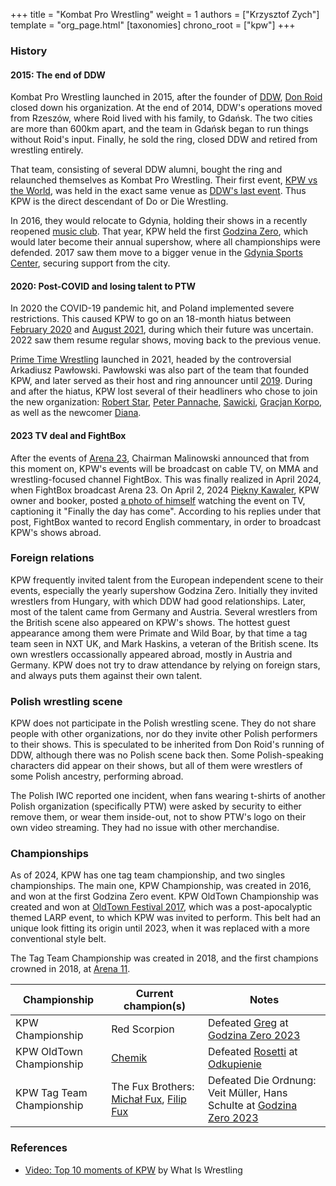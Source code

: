 +++
title = "Kombat Pro Wrestling"
weight = 1
authors = ["Krzysztof Zych"]
template = "org_page.html"
[taxonomies]
chrono_root = ["kpw"]
+++

### History

#### 2015: The end of DDW

Kombat Pro Wrestling launched in 2015, after the founder of [DDW](@/o/ddw.md), [Don Roid](@/w/don-roid.md) closed down his organization.
At the end of 2014, DDW's operations moved from Rzeszów, where Roid lived with his family, to Gdańsk.
The two cities are more than 600km apart, and the team in Gdańsk began to run things without Roid's input. Finally, he sold the ring, closed DDW and retired from wrestling entirely.

That team, consisting of several DDW alumni, bought the ring and relaunched themselves as Kombat Pro Wrestling. Their first event, [KPW vs the World](@/e/kpw/2015-11-14-kpw-vs-the-world-hungary-for-kombat.md), was held in the exact same venue as [DDW's last event](@/e/ddw/2015-05-02-ddw-house-show-2.md). Thus KPW is the direct descendant of Do or Die Wrestling.

In 2016, they would relocate to Gdynia, holding their shows in a recently reopened [music club](@/v/atlantic-nh-gdynia.md). That year, KPW held the first [Godzina Zero](@/e/kpw/2016-08-13-kpw-godzina-zero-2016.md), which would later become their annual supershow, where all championships were defended. 2017 saw them move to a bigger venue in the [Gdynia Sports Center](@/v/gdynia-sports-center.md), securing support from the city.

#### 2020: Post-COVID and losing talent to PTW

In 2020 the COVID-19 pandemic hit, and Poland implemented severe restrictions. This caused KPW to go on an 18-month hiatus between [February 2020](@/e/kpw/2020-02-01-kpw-arena-16-polowanie.md) and [August 2021](@/e/kpw/2021-08-21-kpw-arena-17-odrodzenie.md), during which their future was uncertain. 2022 saw them resume regular shows, moving back to the previous venue.

[Prime Time Wrestling](@/o/ptw.md) launched in 2021, headed by the controversial Arkadiusz Pawłowski.
Pawłowski was also part of the team that founded KPW, and later served as their host and ring announcer until [2019](@/e/kpw/2019-06-15-kpw-arena-14-nastepny-poziom.md).
During and after the hiatus, KPW lost several of their headliners who chose to join the new organization: [Robert Star](@/w/robert-star.md), [Peter Pannache](@/w/peter-pannache.md), [Sawicki](@/w/sawicki.md), [Gracjan Korpo](@/w/gracjan-korpo.md), as well as the newcomer [Diana](@/w/diana-strong.md).

#### 2023 TV deal and FightBox

After the events of [Arena 23](@/e/kpw/2023-11-24-kpw-arena-23.md), Chairman Malinowski announced that from this moment on, KPW's events will be broadcast on cable TV, on MMA and wrestling-focused channel FightBox. This was finally realized in April 2024, when FightBox broadcast Arena 23. On April 2, 2024 [Piękny Kawaler](@/w/piekny-kawaler.md), KPW owner and booker, posted [a photo of himself](https://www.facebook.com/kawalerwrestling/posts/pfbid028kdGNo5vEVnSscGnsCzUr9spHsX14gPKk3ocJ7ogMSnnqPh2cxWsuCfMAUyrGdbyl) watching the event on TV, captioning it "Finally the day has come". According to his replies under that post, FightBox wanted to record English commentary, in order to broadcast KPW's shows abroad.

### Foreign relations

KPW frequently invited talent from the European independent scene to their events, especially the yearly supershow Godzina Zero. Initially they invited wrestlers from Hungary, with which DDW had good relationships. Later, most of the talent came from Germany and Austria. Several wrestlers from the British scene also appeared on KPW's shows. The hottest guest appearance among them were Primate and Wild Boar, by that time a tag team seen in NXT UK, and Mark Haskins, a veteran of the British scene. Its own wrestlers occassionally appeared abroad, mostly in Austria and Germany. KPW does not try to draw attendance by relying on foreign stars, and always puts them against their own talent.

### Polish wrestling scene

KPW does not participate in the Polish wrestling scene. They do not share people with other organizations, nor do they invite other Polish performers to their shows. This is speculated to be inherited from Don Roid's running of DDW, although there was no Polish scene back then. Some Polish-speaking characters did appear on their shows, but all of them were wrestlers of some Polish ancestry, performing abroad.

The Polish IWC reported one incident, when fans wearing t-shirts of another Polish organization (specifically PTW) were asked by security to either remove them, or wear them inside-out, not to show PTW's logo on their own video streaming. They had no issue with other merchandise.

### Championships

As of 2024, KPW has one tag team championship, and two singles championships. The main one, KPW Championship, was created in 2016, and won at the first Godzina Zero event. KPW OldTown Championship was created and won at [OldTown Festival 2017](@/e/kpw/2017-07-23-kpw-oldtown-2.md), which was a post-apocalyptic themed LARP event, to which KPW was invited to perform. This belt had an unique look fitting its origin until 2023, when it was replaced with a more conventional style belt.

The Tag Team Championship was created in 2018, and the first champions crowned in 2018, at [Arena 11](@/e/kpw/2018-11-03-kpw-arena-11-podwojne-zagrozenie.md).

| Championship | Current champion(s) | Notes |
|---|---|---|
| KPW Championship | Red Scorpion | Defeated [Greg](@/w/greg.md) at [Godzina Zero 2023](@/e/kpw/2023-08-18-kpw-godzina-zero-2023.md) |
| KPW OldTown Championship | [Chemik](@/w/chemik.md) | Defeated [Rosetti](@/w/rosetti.md) at [Odkupienie](@/e/kpw/2024-05-17-kpw-arena-25.md) |
| KPW Tag Team Championship | The Fux Brothers: [Michał Fux](@/w/michal-fux.md), [Filip Fux](@/w/filip-fux.md) | Defeated Die Ordnung: Veit Müller, Hans Schulte at [Godzina Zero 2023](@/e/kpw/2023-08-18-kpw-godzina-zero-2023.md) |

### References

* [Video: Top 10 moments of KPW](https://www.youtube.com/watch?v=NeyUetRatMU) by What Is Wrestling
